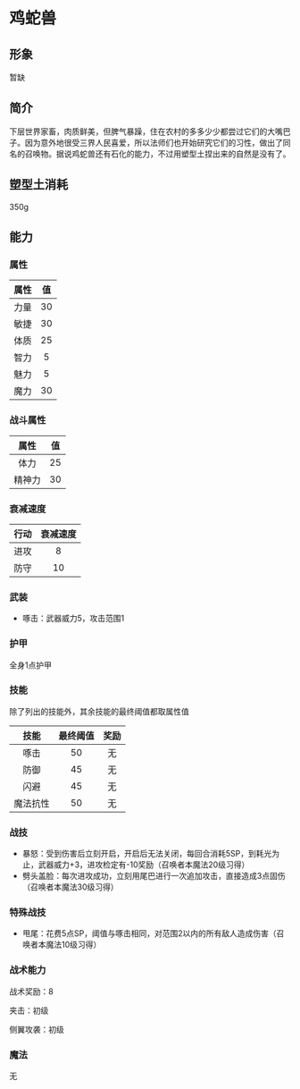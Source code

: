 # 鸡蛇兽

## 形象

暂缺

## 简介

下层世界家畜，肉质鲜美，但脾气暴躁，住在农村的多多少少都尝过它们的大嘴巴子。因为意外地很受三界人民喜爱，所以法师们也开始研究它们的习性，做出了同名的召唤物。据说鸡蛇兽还有石化的能力，不过用塑型土捏出来的自然是没有了。

## 塑型土消耗

350g

## 能力

### 属性

属性|值
:--:|:--:
力量|30
敏捷|30
体质|25
智力|5
魅力|5
魔力|30

### 战斗属性

属性|值
:--:|:--:
体力|25
精神力|30

### 衰减速度

行动|衰减速度
:--:|:--:
进攻|8
防守|10

### 武装

* 啄击：武器威力5，攻击范围1

### 护甲

全身1点护甲

### 技能

除了列出的技能外，其余技能的最终阈值都取属性值

技能|最终阈值|奖励
:--:|:--:|:--:
啄击|50|无
防御|45|无
闪避|45|无
魔法抗性|50|无

### 战技

* 暴怒：受到伤害后立刻开启，开启后无法关闭，每回合消耗5SP，到耗光为止，武器威力+3，进攻检定有-10奖励（召唤者本魔法20级习得）
* 劈头盖脸：每次进攻成功，立刻用尾巴进行一次追加攻击，直接造成3点固伤（召唤者本魔法30级习得）

### 特殊战技

* 甩尾：花费5点SP，阈值与啄击相同，对范围2以内的所有敌人造成伤害（召唤者本魔法10级习得）

### 战术能力

战术奖励：8

夹击：初级

侧翼攻袭：初级

### 魔法

无